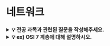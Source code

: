 # 네트워크

<details>
<summary><strong>💡 전공 과목과 관련된 질문을 작성해주세요.</strong></summary>

본 공간에 질문에 대한 답변을 작성해주세요!

</details>

<details>
<summary><strong>💡 ex) OSI 7 계층에 대해 설명하시오.</strong></summary>

본 공간에 질문에 대한 답변을 작성해주세요!

</details>